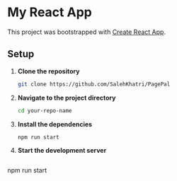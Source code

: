 # My React App

This project was bootstrapped with [Create React App](https://github.com/facebook/create-react-app).

## Setup

1. **Clone the repository**

   ```bash
   git clone https://github.com/SalehKhatri/PagePal

2. **Navigate to the project directory**

   ```bash
   cd your-repo-name


3. **Install the dependencies**

   ```bash
   npm run start


4. **Start the development server**

   ```bash
  npm run start
